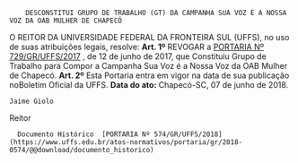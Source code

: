         DESCONSTITUI GRUPO DE TRABALHO (GT) DA CAMPANHA SUA VOZ É A NOSSA VOZ DA OAB MULHER DE CHAPECÓ  

 O REITOR DA UNIVERSIDADE FEDERAL DA FRONTEIRA SUL (UFFS), no uso de suas atribuições legais, resolve:   **Art. 1º** REVOGAR a [PORTARIA Nº 729/GR/UFFS/2017](https://www.uffs.edu.br/atos-normativos/portaria/gr/2017-0729)  , de 12 de junho de 2017, que Constituiu Grupo de Trabalho para Compor a Campanha Sua Voz é a Nossa Voz da OAB Mulher de Chapecó.   **Art. 2º** Esta Portaria entra em vigor na data de sua publicação noBoletim Oficial da UFFS.      **Data do ato:** Chapecó-SC, 07 de junho de 2018.   
 

    Jaime Giolo   
 Reitor 

      Documento Histórico  [PORTARIA Nº 574/GR/UFFS/2018](https://www.uffs.edu.br/atos-normativos/portaria/gr/2018-0574/@@download/documento_historico)     
      